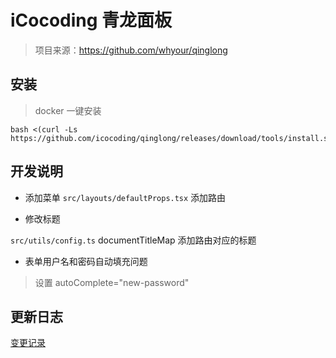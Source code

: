 # iCocoding 青龙面板

> 项目来源：https://github.com/whyour/qinglong


## 安装

> docker 一键安装
 ```shell
 bash <(curl -Ls https://github.com/icocoding/qinglong/releases/download/tools/install.sh)
 ```


## 开发说明

- 添加菜单
`src/layouts/defaultProps.tsx` 添加路由

- 修改标题

`src/utils/config.ts` documentTitleMap 添加路由对应的标题

- 表单用户名和密码自动填充问题
> 设置 autoComplete="new-password"



## 更新日志

[变更记录](./version.yaml)